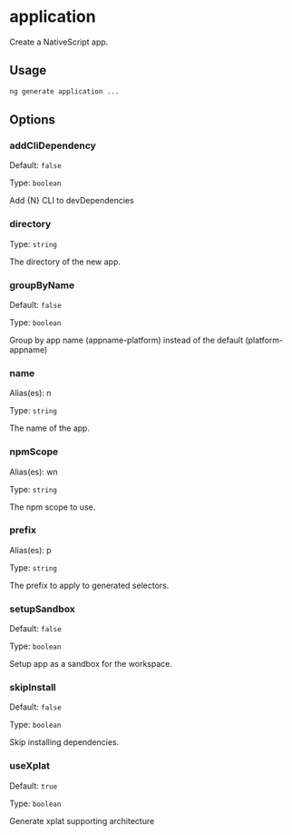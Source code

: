 # application

Create a NativeScript app.

## Usage

```bash
ng generate application ...

```

## Options

### addCliDependency

Default: `false`

Type: `boolean`

Add {N} CLI to devDependencies

### directory

Type: `string`

The directory of the new app.

### groupByName

Default: `false`

Type: `boolean`

Group by app name (appname-platform) instead of the default (platform-appname)

### name

Alias(es): n

Type: `string`

The name of the app.

### npmScope

Alias(es): wn

Type: `string`

The npm scope to use.

### prefix

Alias(es): p

Type: `string`

The prefix to apply to generated selectors.

### setupSandbox

Default: `false`

Type: `boolean`

Setup app as a sandbox for the workspace.

### skipInstall

Default: `false`

Type: `boolean`

Skip installing dependencies.

### useXplat

Default: `true`

Type: `boolean`

Generate xplat supporting architecture
